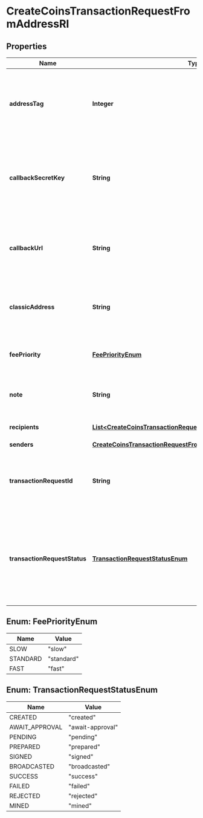 

# CreateCoinsTransactionRequestFromAddressRI


## Properties

| Name | Type | Description | Notes |
|------------ | ------------- | ------------- | -------------|
|**addressTag** | **Integer** | Defines a specific Tag that is an additional XRP address feature. It helps identify a transaction recipient beyond a wallet address. The tag that was encoded into the x-Address along with the Source Classic Address. |  [optional] |
|**callbackSecretKey** | **String** | Represents the Secret Key value provided by the customer. This field is used for security purposes during the callback notification, in order to prove the sender of the callback as Crypto APIs. For more information please see our [Documentation](https://developers.cryptoapis.io/technical-documentation/general-information/callbacks#callback-security). |  [optional] |
|**callbackUrl** | **String** | Represents the URL that is set by the customer where the callback will be received at. The callback notification will be received only if and when the event occurs. &#x60;We support ONLY httpS type of protocol&#x60;. |  [optional] |
|**classicAddress** | **String** | Represents the public address, which is a compressed and shortened form of a public key. The classic address is shown when the source address is an x-Address. |  [optional] |
|**feePriority** | [**FeePriorityEnum**](#FeePriorityEnum) | Represents the fee priority of the automation, whether it is \&quot;slow\&quot;, \&quot;standard\&quot; or \&quot;fast\&quot;. |  |
|**note** | **String** | Represents an optional note to add a free text in, explaining or providing additional detail on the transaction request. |  [optional] |
|**recipients** | [**List&lt;CreateCoinsTransactionRequestFromAddressRIRecipientsInner&gt;**](CreateCoinsTransactionRequestFromAddressRIRecipientsInner.md) | Defines the destination for the transaction, i.e. the recipient(s). |  |
|**senders** | [**CreateCoinsTransactionRequestFromAddressRISenders**](CreateCoinsTransactionRequestFromAddressRISenders.md) |  |  |
|**transactionRequestId** | **String** | Represents a unique identifier of the transaction request (the request sent to make a transaction), which helps in identifying which callback and which &#x60;referenceId&#x60; concern that specific transaction request. |  |
|**transactionRequestStatus** | [**TransactionRequestStatusEnum**](#TransactionRequestStatusEnum) | Defines the status of the transaction request, e.g. \&quot;created, \&quot;await_approval\&quot;, \&quot;pending\&quot;, \&quot;prepared\&quot;, \&quot;signed\&quot;, \&quot;broadcasted\&quot;, \&quot;success\&quot;, \&quot;failed\&quot;, \&quot;rejected\&quot;, mined\&quot;. |  |



## Enum: FeePriorityEnum

| Name | Value |
|---- | -----|
| SLOW | &quot;slow&quot; |
| STANDARD | &quot;standard&quot; |
| FAST | &quot;fast&quot; |



## Enum: TransactionRequestStatusEnum

| Name | Value |
|---- | -----|
| CREATED | &quot;created&quot; |
| AWAIT_APPROVAL | &quot;await-approval&quot; |
| PENDING | &quot;pending&quot; |
| PREPARED | &quot;prepared&quot; |
| SIGNED | &quot;signed&quot; |
| BROADCASTED | &quot;broadcasted&quot; |
| SUCCESS | &quot;success&quot; |
| FAILED | &quot;failed&quot; |
| REJECTED | &quot;rejected&quot; |
| MINED | &quot;mined&quot; |



